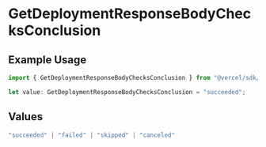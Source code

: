 # GetDeploymentResponseBodyChecksConclusion

## Example Usage

```typescript
import { GetDeploymentResponseBodyChecksConclusion } from "@vercel/sdk/models/operations/getdeployment.js";

let value: GetDeploymentResponseBodyChecksConclusion = "succeeded";
```

## Values

```typescript
"succeeded" | "failed" | "skipped" | "canceled"
```